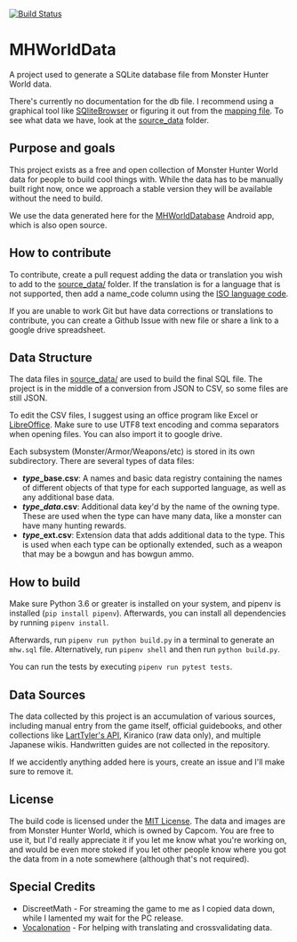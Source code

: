 [![Build Status](https://travis-ci.org/CarlosFdez/MHWorldData.svg?branch=master)](https://travis-ci.org/CarlosFdez/MHWorldData)

# MHWorldData
A project used to generate a SQLite database file from Monster Hunter World data.

There's currently no documentation for the db file. I recommend using a graphical tool like [SQliteBrowser](http://sqlitebrowser.org/) or figuring it out from the [mapping file](https://github.com/gatheringhallstudios/MHWorldData/blob/master/mhdata/sql/mappings.py). To see what data we have, look at the [source_data](https://github.com/gatheringhallstudios/MHWorldData/tree/master/source_data) folder.

## Purpose and goals
This project exists as a free and open collection of Monster Hunter World data for people to build cool things with. While the data has to be manually built right now, once we approach a stable version they will be available without the need to build.

We use the data generated here for the [MHWorldDatabase](https://github.com/gatheringhallstudios/MHWorldDatabase) Android app, which is also open source. 

## How to contribute
To contribute, create a pull request adding the data or translation you wish to add to the [source_data/](https://github.com/gatheringhallstudios/MHWorldData/tree/master/source_data) folder. If the translation is for a language that is not supported, then add a name_code column using the [ISO language code](https://en.wikipedia.org/wiki/ISO_639-1). 

If you are unable to work Git but have data corrections or translations to contribute, you can create a Github Issue with new file or share a link to a google drive spreadsheet.

## Data Structure
The data files in [source_data/](https://github.com/gatheringhallstudios/MHWorldData/tree/master/source_data) are used to build the final SQL file. The project is in the middle of a conversion from JSON to CSV, so some files are still JSON.

To edit the CSV files, I suggest using an office program like Excel or [LibreOffice](https://www.libreoffice.org/). Make sure to use UTF8 text encoding and comma separators when opening files. You can also import it to google drive.

Each subsystem (Monster/Armor/Weapons/etc) is stored in its own subdirectory. There are several types of data files:
- ***type*_base.csv**: A names and basic data registry containing the names of different objects of that type for each supported language, as well as any additional base data.
- ***type*_*data*.csv**: Additional data key'd by the name of the owning type. These are used when the type can have many data, like a monster can have many hunting rewards.
- ***type*_ext.csv**: Extension data that adds additional data to the type. This is used when each type can be optionally extended, such as a weapon that may be a bowgun and has bowgun ammo.

## How to build
Make sure Python 3.6 or greater is installed on your system, and pipenv is installed (`pip install pipenv`). Afterwards, you can install all dependencies by running `pipenv install`.

Afterwards, run `pipenv run python build.py` in a terminal to generate an `mhw.sql` file. Alternatively, run `pipenv shell` and then run `python build.py`.

You can run the tests by executing `pipenv run pytest tests`.

## Data Sources
The data collected by this project is an accumulation of various sources, including manual entry from the game itself, official guidebooks, and other collections like [LartTyler's API](https://github.com/LartTyler/MHWDB-Docs/wiki), Kiranico (raw data only), and multiple Japanese wikis. Handwritten guides are not collected in the repository.

If we accidently anything added here is yours, create an issue and I'll make sure to remove it.

## License
The build code is licensed under the [MIT License](http://opensource.org/licenses/mit-license.php). The data and images are from Monster Hunter World, which is owned by Capcom. You are free to use it, but I'd really appreciate it if you let me know what you're working on, and would be even more stoked if you let other people know where you got the data from in a note somewhere (although that's not required).

## Special Credits
- DiscreetMath - For streaming the game to me as I copied data down, while I lamented my wait for the PC release.
- [Vocalonation](https://github.com/ahctang) - For helping with translating and crossvalidating data.

